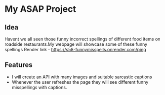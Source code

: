   # My ASAP Project

## Idea
Havent we all seen those funny incorrect spellings of different food items on roadside restaurants.My webpage will showcase some of these funny spellings
Render link - https://s58-funnymisspells.onrender.com/ping

## Features
- I will create an API with many images and suitable sarcastic captions
- Whenever the user refreshes the page they will see different funny misspellings with captions.
